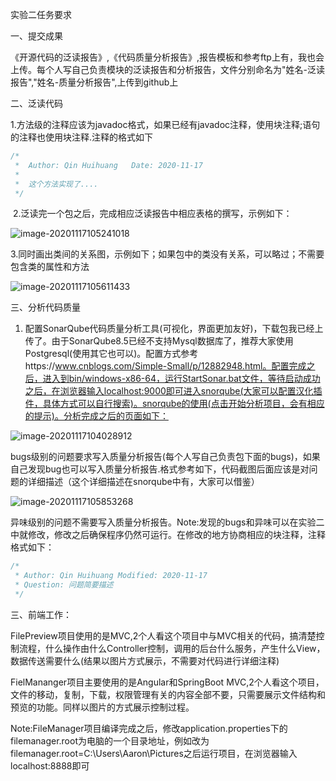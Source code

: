 实验二任务要求

一、提交成果

​	《开源代码的泛读报告》,《代码质量分析报告》,报告模板和参考ftp上有，我也会上传。每个人写自己负责模块的泛读报告和分析报告，文件分别命名为"姓名-泛读报告","姓名-质量分析报告",上传到github上

二、泛读代码

​	1.方法级的注释应该为javadoc格式，如果已经有javadoc注释，使用块注释;语句的注释也使用块注释.注释的格式如下

```java
/*
 *  Author: Qin Huihuang   Date: 2020-11-17
 *  
 *  这个方法实现了....
 */
```

​     2.泛读完一个包之后，完成相应泛读报告中相应表格的撰写，示例如下：

![image-20201117105241018](C:\Users\Aaron\AppData\Roaming\Typora\typora-user-images\image-20201117105241018.png)

​	3.同时画出类间的关系图，示例如下；如果包中的类没有关系，可以略过；不需要包含类的属性和方法

![image-20201117105611433](C:\Users\Aaron\AppData\Roaming\Typora\typora-user-images\image-20201117105611433.png)

三、分析代码质量

1.  配置SonarQube代码质量分析工具(可视化，界面更加友好)，下载包我已经上传了。由于SonarQube8.5已经不支持Mysql数据库了，推荐大家使用Postgresql(使用其它也可以)。配置方式参考https://www.cnblogs.com/Simple-Small/p/12882948.html。配置完成之后，进入到bin/windows-x86-64，运行StartSonar.bat文件，等待启动成功之后，在浏览器输入localhost:9000即可进入snorqube(大家可以配置汉化插件，具体方式可以自行搜索)。snorqube的使用(点击开始分析项目，会有相应的提示)。分析完成之后的页面如下：

   ![image-20201117104028912](C:\Users\Aaron\AppData\Roaming\Typora\typora-user-images\image-20201117104028912.png)

   bugs级别的问题要求写入质量分析报告(每个人写自己负责包下面的bugs)，如果自己发现bug也可以写入质量分析报告.格式参考如下，代码截图后面应该是对问题的详细描述（这个详细描述在snorqube中有，大家可以借鉴）

   ![image-20201117105853268](C:\Users\Aaron\AppData\Roaming\Typora\typora-user-images\image-20201117105853268.png)

   异味级别的问题不需要写入质量分析报告。Note:发现的bugs和异味可以在实验二中就修改，修改之后确保程序仍然可运行。在修改的地方协商相应的块注释，注释格式如下：

   ```java
   /* 
    * Author: Qin Huihuang Modified: 2020-11-17
    * Question: 问题简要描述
    */
   ```

三、前端工作：

FilePreview项目使用的是MVC,2个人看这个项目中与MVC相关的代码，搞清楚控制流程，什么操作由什么Controller控制，调用的后台什么服务，产生什么View，数据传送需要什么(结果以图片方式展示，不需要对代码进行详细注释)

FielMananger项目主要使用的是Angular和SpringBoot MVC,2个人看这个项目，文件的移动，复制，下载，权限管理有关的内容全部不要，只需要展示文件结构和预览的功能。同样以图片的方式展示控制过程。

Note:FileManager项目编译完成之后，修改application.properties下的filemanager.root为电脑的一个目录地址，例如改为filemanager.root=C:\\Users\\Aaron\\Pictures之后运行项目，在浏览器输入localhost:8888即可